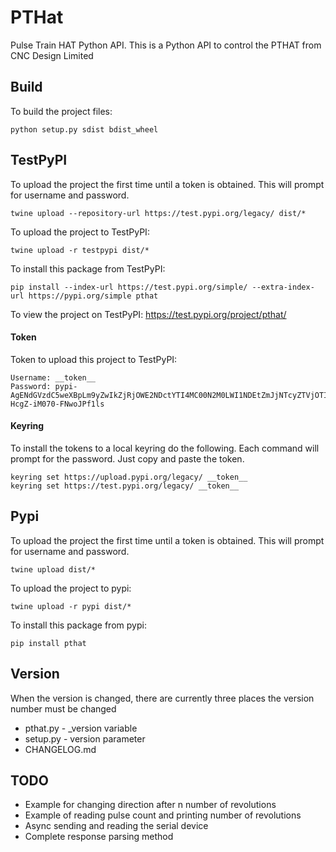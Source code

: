 # PTHat

Pulse Train HAT Python API. This is a Python API to control the PTHAT from CNC Design Limited



## Build

To build the project files:
```
python setup.py sdist bdist_wheel
```

## TestPyPI

To upload the project the first time until a token is obtained. This will prompt for username and password.
```
twine upload --repository-url https://test.pypi.org/legacy/ dist/*
```

To upload the project to TestPyPI:
```
twine upload -r testpypi dist/*
```

To install this package from TestPyPI:
```
pip install --index-url https://test.pypi.org/simple/ --extra-index-url https://pypi.org/simple pthat
```

To view the project on TestPyPI:
https://test.pypi.org/project/pthat/

#### Token
Token to upload this project to TestPyPI:
```
Username: __token__
Password: pypi-AgENdGVzdC5weXBpLm9yZwIkZjRjOWE2NDctYTI4MC00N2M0LWI1NDEtZmJjNTcyZTVjOTI4AAI2eyJwZXJtaXNzaW9ucyI6IHsicHJvamVjdHMiOiBbInB0aGF0Il19LCAidmVyc2lvbiI6IDF9AAAGIEfC11_SYnhL6S5C2xfRD2-HcgZ-iM070-FNwoJPf1ls
```
#### Keyring
To install the tokens to a local keyring do the following. Each command will prompt for the password. Just copy and paste the token.
```
keyring set https://upload.pypi.org/legacy/ __token__
keyring set https://test.pypi.org/legacy/ __token__
```


## Pypi

To upload the project the first time until a token is obtained. This will prompt for username and password.
```
twine upload dist/*
```

To upload the project to pypi:
```
twine upload -r pypi dist/*
```

To install this package from pypi:
```
pip install pthat
```

## Version

When the version is changed, there are currently three places the version number
must be changed
- pthat.py - _version variable
- setup.py - version parameter
- CHANGELOG.md


## TODO

- Example for changing direction after n number of revolutions
- Example of reading pulse count and printing number of revolutions
- Async sending and reading the serial device
- Complete response parsing method
